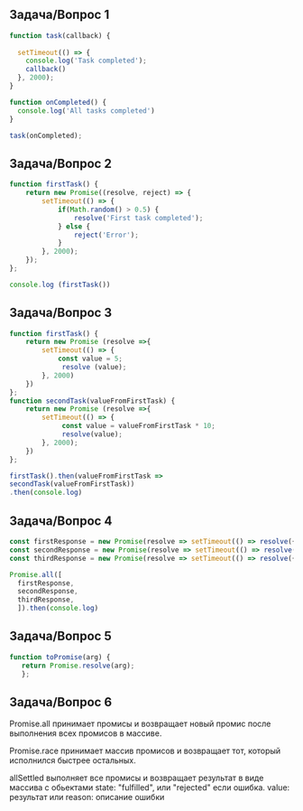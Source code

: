 
## Задача/Вопрос 1
```js
function task(callback) {
  
  setTimeout(() => {
    console.log('Task completed');
    callback()
  }, 2000);
}

function onCompleted() {
  console.log('All tasks completed')
}

task(onCompleted);
```

## Задача/Вопрос 2
```js
function firstTask() {
    return new Promise((resolve, reject) => {
        setTimeout(() => {
            if(Math.random() > 0.5) {
                resolve('First task completed');
            } else {
                reject('Error');
            }
        }, 2000);
    });
};

console.log (firstTask())
```
## Задача/Вопрос 3
```js
function firstTask() {
    return new Promise (resolve =>{
        setTimeout(() => {
            const value = 5;
             resolve (value);
        }, 2000)
    })
};
function secondTask(valueFromFirstTask) {
    return new Promise (resolve =>{
        setTimeout(() => {
             const value = valueFromFirstTask * 10;
             resolve(value);
        }, 2000);
    })
};

firstTask().then(valueFromFirstTask =>
secondTask(valueFromFirstTask))
.then(console.log)
```
## Задача/Вопрос 4
```js
const firstResponse = new Promise(resolve => setTimeout(() => resolve({id: 1}), 2000));
const secondResponse = new Promise(resolve => setTimeout(() => resolve({id: 2}), 3000));
const thirdResponse = new Promise(resolve => setTimeout(() => resolve({id: 3}), 1000));

Promise.all([
  firstResponse,
  secondResponse,
  thirdResponse,
  ]).then(console.log)
  ```

  
  ## Задача/Вопрос 5
  ```js
  function toPromise(arg) {
     return Promise.resolve(arg);
     };
  ```

  ## Задача/Вопрос 6
  Promise.all принимает промисы и возвращает новый промис после выполнения всех промисов в массиве.
  
  Promise.race принимает массив промисов и возвращает тот, который исполнился быстрее остальных.

  allSettled выполняет все промисы и возвращает результат в виде массива с обьектами state: "fulfilled", или "rejected" если ошибка. 
            value: результат или 
            reason: описание ошибки

